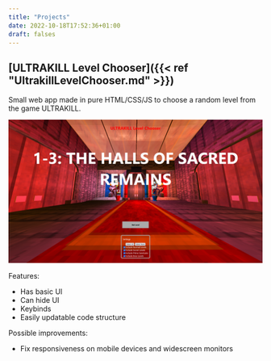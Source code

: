 ```yaml
---
title: "Projects"
date: 2022-10-18T17:52:36+01:00
draft: falses
---
```


## [ULTRAKILL Level Chooser]({{< ref "UltrakillLevelChooser.md" >}})
Small web app made in pure HTML/CSS/JS to choose a random level from the game ULTRAKILL.

![Test](/Images/UKLevelChooserScreenshot.png)

Features:
- Has basic UI 
- Can hide UI
- Keybinds
- Easily updatable code structure

Possible improvements:
- Fix responsiveness on mobile devices and widescreen monitors
